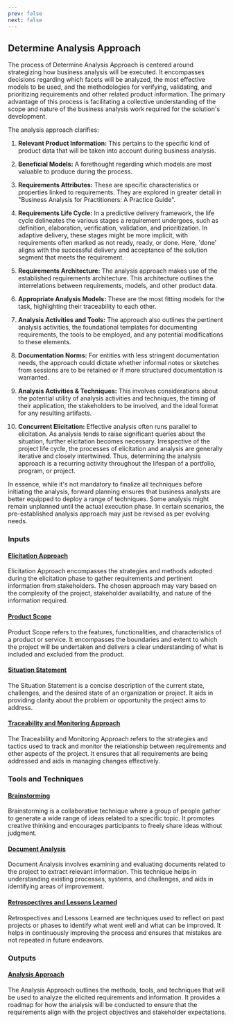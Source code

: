 ```yaml
---
prev: false
next: false
---
```


## Determine Analysis Approach

The process of Determine Analysis Approach is centered around strategizing how business analysis will be executed. It encompasses decisions regarding which facets will be analyzed, the most effective models to be used, and the methodologies for verifying, validating, and prioritizing requirements and other related product information. The primary advantage of this process is facilitating a collective understanding of the scope and nature of the business analysis work required for the solution's development.

The analysis approach clarifies:

1. **Relevant Product Information:** This pertains to the specific kind of product data that will be taken into account during business analysis.

2. **Beneficial Models:** A forethought regarding which models are most valuable to produce during the process.

3. **Requirements Attributes:** These are specific characteristics or properties linked to requirements. They are explored in greater detail in "Business Analysis for Practitioners: A Practice Guide".

4. **Requirements Life Cycle:** In a predictive delivery framework, the life cycle delineates the various stages a requirement undergoes, such as definition, elaboration, verification, validation, and prioritization. In adaptive delivery, these stages might be more implicit, with requirements often marked as not ready, ready, or done. Here, 'done' aligns with the successful delivery and acceptance of the solution segment that meets the requirement.

5. **Requirements Architecture:** The analysis approach makes use of the established requirements architecture. This architecture outlines the interrelations between requirements, models, and other product data.

6. **Appropriate Analysis Models:** These are the most fitting models for the task, highlighting their traceability to each other.

7. **Analysis Activities and Tools:** The approach also outlines the pertinent analysis activities, the foundational templates for documenting requirements, the tools to be employed, and any potential modifications to these elements.

8. **Documentation Norms:** For entities with less stringent documentation needs, the approach could dictate whether informal notes or sketches from sessions are to be retained or if more structured documentation is warranted.

9. **Analysis Activities & Techniques:** This involves considerations about the potential utility of analysis activities and techniques, the timing of their application, the stakeholders to be involved, and the ideal format for any resulting artifacts.

10. **Concurrent Elicitation:** Effective analysis often runs parallel to elicitation. As analysis tends to raise significant queries about the situation, further elicitation becomes necessary. Irrespective of the project life cycle, the processes of elicitation and analysis are generally iterative and closely intertwined. Thus, determining the analysis approach is a recurring activity throughout the lifespan of a portfolio, program, or project.

In essence, while it's not mandatory to finalize all techniques before initiating the analysis, forward planning ensures that business analysts are better equipped to deploy a range of techniques. Some analysis might remain unplanned until the actual execution phase. In certain scenarios, the pre-established analysis approach may just be revised as per evolving needs.

### Inputs

#### [Elicitation Approach](/content/gist/business-analysis/inputs-outputs/assessment-of-business-value.md)

Elicitation Approach encompasses the strategies and methods adopted during the elicitation phase to gather requirements and pertinent information from stakeholders. The chosen approach may vary based on the complexity of the project, stakeholder availability, and nature of the information required.

#### [Product Scope](/content/gist/business-analysis/inputs-outputs/assessment-of-business-value.md)

Product Scope refers to the features, functionalities, and characteristics of a product or service. It encompasses the boundaries and extent to which the project will be undertaken and delivers a clear understanding of what is included and excluded from the product.

#### [Situation Statement](/content/gist/business-analysis/inputs-outputs/assessment-of-business-value.md)

The Situation Statement is a concise description of the current state, challenges, and the desired state of an organization or project. It aids in providing clarity about the problem or opportunity the project aims to address.

#### [Traceability and Monitoring Approach](/content/gist/business-analysis/inputs-outputs/assessment-of-business-value.md)

The Traceability and Monitoring Approach refers to the strategies and tactics used to track and monitor the relationship between requirements and other aspects of the project. It ensures that all requirements are being addressed and aids in managing changes effectively.

### Tools and Techniques

#### [Brainstorming](/content/gist/business-analysis/tools-techniques/benchmarking.md)

Brainstorming is a collaborative technique where a group of people gather to generate a wide range of ideas related to a specific topic. It promotes creative thinking and encourages participants to freely share ideas without judgment.

#### [Document Analysis](/content/gist/business-analysis/tools-techniques/benchmarking.md)

Document Analysis involves examining and evaluating documents related to the project to extract relevant information. This technique helps in understanding existing processes, systems, and challenges, and aids in identifying areas of improvement.

#### [Retrospectives and Lessons Learned](/content/gist/business-analysis/tools-techniques/benchmarking.md)

Retrospectives and Lessons Learned are techniques used to reflect on past projects or phases to identify what went well and what can be improved. It helps in continuously improving the process and ensures that mistakes are not repeated in future endeavors.

### Outputs

#### [Analysis Approach](/content/gist/business-analysis/inputs-outputs/elicitation-results-unconfirmed-confirmed.md)

The Analysis Approach outlines the methods, tools, and techniques that will be used to analyze the elicited requirements and information. It provides a roadmap for how the analysis will be conducted to ensure that the requirements align with the project objectives and stakeholder expectations.
